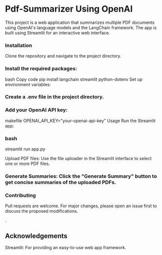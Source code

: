 # Pdf-Summarizer Using OpenAI 

This project is a web application that summarizes multiple PDF documents using OpenAI's language models and the LangChain framework. The app is built using Streamlit for an interactive web interface.

### Installation
Clone the repository and navigate to the project directory.

### Install the required packages:

bash
Copy code
pip install langchain streamlit python-dotenv
Set up environment variables:

### Create a .env file in the project directory.
 
### Add your OpenAI API key:
makefile
OPENAI_API_KEY="your-openai-api-key"
Usage
Run the Streamlit app:

### bash

streamlit run app.py 

Upload PDF files: Use the file uploader in the Streamlit interface to select one or more PDF files.

### Generate Summaries: Click the "Generate Summary" button to get concise summaries of the uploaded PDFs.

### Contributing
Pull requests are welcome. For major changes, please open an issue first to discuss the proposed modifications.

.

## Acknowledgements
 Streamlit: For providing an easy-to-use web app framework.

